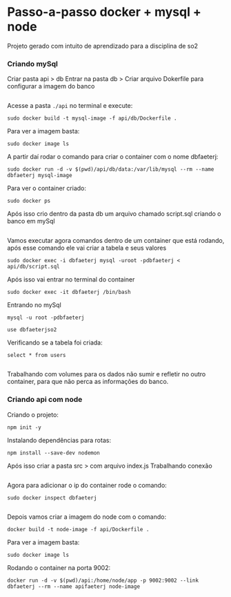 # Passo-a-passo docker + mysql + node

Projeto gerado com intuito de aprendizado para a disciplina de so2

### Criando mySql
Criar pasta api > db
Entrar na pasta db > Criar arquivo Dokerfile para configurar a imagem do banco

<image>

Acesse a pasta `./api` no terminal e execute:
```
sudo docker build -t mysql-image -f api/db/Dockerfile .
```

Para ver a imagem basta:
```
sudo docker image ls
```

A partir daí rodar o comando para criar o container com o nome dbfaeterj:
```
sudo docker run -d -v $(pwd)/api/db/data:/var/lib/mysql --rm --name dbfaeterj mysql-image
```

Para ver o container criado:
```
sudo docker ps 
```

Após isso crio dentro da pasta db um arquivo chamado script.sql criando o banco em mySql

<image>

Vamos executar agora comandos dentro de um container que está rodando, após esse comando ele vai criar a tabela e seus valores
```
sudo docker exec -i dbfaeterj mysql -uroot -pdbfaeterj < api/db/script.sql
```

Após isso vai entrar no terminal do container
```
sudo docker exec -it dbfaeterj /bin/bash
```

Entrando no mySql
```
mysql -u root -pdbfaeterj
```

```
use dbfaeterjso2
```

Verificando se a tabela foi criada:
```
select * from users
```

<image>

Trabalhando com volumes para os dados não sumir e refletir no outro container, para que não perca as informações do banco.

### Criando api com node

Criando o projeto:
```
npm init -y
```

Instalando dependências para rotas:
```
npm install --save-dev nodemon
```

Após isso criar a pasta src > com arquivo index.js
Trabalhando conexão

<image>

Agora para adicionar o ip do container rode o comando:
```
sudo docker inspect dbfaeterj
```

<image>

Depois vamos criar a imagem do node com o comando:
```
docker build -t node-image -f api/Dockerfile .
```

Para ver a imagem basta:
```
sudo docker image ls 
```

Rodando o container na porta 9002:
```
docker run -d -v $(pwd)/api:/home/node/app -p 9002:9002 --link dbfaeterj --rm --name apifaeterj node-image
```

